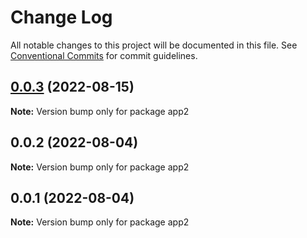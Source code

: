 # Change Log

All notable changes to this project will be documented in this file.
See [Conventional Commits](https://conventionalcommits.org) for commit guidelines.

## [0.0.3](https://github.com/kaijin1234/lerna-husky/compare/app2@0.0.2...app2@0.0.3) (2022-08-15)

**Note:** Version bump only for package app2





## 0.0.2 (2022-08-04)

**Note:** Version bump only for package app2

## 0.0.1 (2022-08-04)

**Note:** Version bump only for package app2
